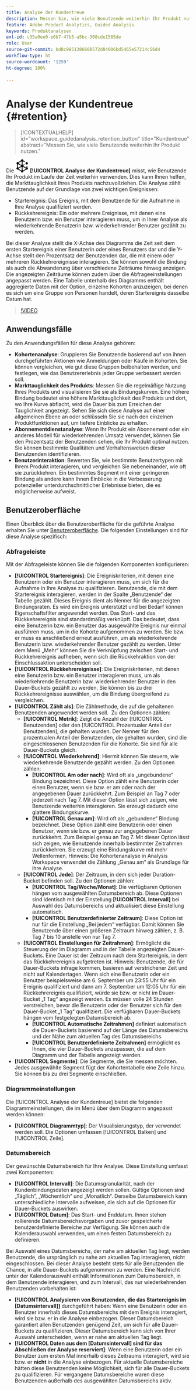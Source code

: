 ```yaml
---
title: Analyse der Kundentreue
description: Messen Sie, wie viele Benutzende weiterhin Ihr Produkt nutzen.
feature: Adobe Product Analytics, Guided Analysis
keywords: Produktanalysen
exl-id: c35a0ee0-e6b7-47b5-a5bc-308cde1585de
role: User
source-git-commit: bd8c9951386608572d84006bd5465e57214c56d4
workflow-type: ht
source-wordcount: '1259'
ht-degree: 100%

---
```


# Analyse der Kundentreue {#retention}

<!-- markdownlint-disable MD034 -->

>[!CONTEXTUALHELP]
>id="workspace_guidedanalysis_retention_button"
>title="Kundentreue"
>abstract="Messen Sie, wie viele Benutzende weiterhin Ihr Produkt nutzen."

<!-- markdownlint-enable MD034 -->

Die ![Retention](/help/assets/icons/Retention.svg) **[!UICONTROL Analyse der Kundentreue]** misst, wie Benutzende Ihr Produkt im Laufe der Zeit weiterhin verwenden. Dies kann Ihnen helfen, die Markttauglichkeit Ihres Produkts nachzuvollziehen. Die Analyse zählt Benutzende auf der Grundlage von zwei wichtigen Ereignissen:

* Startereignis: Das Ereignis, mit dem Benutzende für die Aufnahme in Ihre Analyse qualifiziert werden.
* Rückkehrereignis: Ein oder mehrere Ereignisse, mit denen eine Benutzerin bzw. ein Benutzer interagieren muss, um in Ihrer Analyse als wiederkehrende Benutzerin bzw. wiederkehrender Benutzer gezählt zu werden.

Bei dieser Analyse stellt die X-Achse des Diagramms die Zeit seit dem ersten Startereignis einer Benutzerin oder eines Benutzers dar und die Y-Achse stellt den Prozentsatz der Benutzenden dar, die mit einem oder mehreren Rückkehrereignisse interagieren. Sie können sowohl die Bindung als auch die Abwanderung über verschiedene Zeiträume hinweg anzeigen. Die angezeigten Zeiträume können zudem über die Abfrageeinstellungen angepasst werden. Eine Tabelle unterhalb des Diagramms enthält aggregierte Daten mit der Option, einzelne Kohorten anzuzeigen, bei denen es sich um eine Gruppe von Personen handelt, deren Startereignis dasselbe Datum hat.

>[!VIDEO](https://video.tv.adobe.com/v/3435787/?quality=12&learn=on&captions=ger)


## Anwendungsfälle

Zu den Anwendungsfällen für diese Analyse gehören:

* **Kohortenanalyse**: Gruppieren Sie Benutzende basierend auf von ihnen durchgeführten Aktionen wie Anmeldungen oder Käufe in Kohorten. Sie können vergleichen, wie gut diese Gruppen beibehalten werden, und festlegen, wie das Benutzererlebnis jeder Gruppe verbessert werden soll.
* **Markttauglichkeit des Produkts**: Messen Sie die regelmäßige Nutzung Ihres Produkts und visualisieren Sie sie als Bindungskurven. Eine höhere Bindung bedeutet eine höhere Markttauglichkeit des Produkts und dort, wo Ihre Kurve abflacht, wird die Dauer bis zum Erreichen der Tauglichkeit angezeigt. Sehen Sie sich diese Analyse auf einer allgemeinen Ebene an oder schlüsseln Sie sie nach den einzelnen Produktfunktionen auf, um tiefere Einblicke zu erhalten.
* **Abonnementdienstanalyse**: Wenn Ihr Produkt ein Abonnement oder ein anderes Modell für wiederkehrenden Umsatz verwendet, können Sie den Prozentsatz der Benutzenden sehen, die Ihr Produkt optimal nutzen. Sie können bestimmte Qualitäten und Verhaltensweisen dieser Benutzenden identifizieren.
* **Benutzerinteraktion**: Bewerten Sie, wie bestimmte Benutzertypen mit Ihrem Produkt interagieren, und vergleichen Sie nebeneinander, wie oft sie zurückkehren. Ein bestimmtes Segment mit einer geringeren Bindung als andere kann Ihnen Einblicke in die Verbesserung potenzieller unterdurchschnittlicher Erlebnisse bieten, die es möglicherweise aufweist.

## Benutzeroberfläche

Einen Überblick über die Benutzeroberfläche für die geführte Analyse erhalten Sie unter [Benutzeroberfläche](../overview.md#interface). Die folgenden Einstellungen sind für diese Analyse spezifisch:

### Abfrageleiste

Mit der Abfrageleiste können Sie die folgenden Komponenten konfigurieren:

* **[!UICONTROL Startereignis]**: Die Ereigniskriterien, mit denen eine Benutzerin oder ein Benutzer interagieren muss, um sich für die Aufnahme in Ihre Analyse zu qualifizieren. Benutzende, die mit dem Startereignis interagieren, werden in der Spalte „Benutzende“ der Tabelle gezählt. Dieses Ereignis dient als Nenner für die angezeigten Bindungsraten. Es wird ein Ereignis unterstützt und bei Bedarf können Eigenschaftsfilter angewendet werden. Das Start- und das Rückkehrereignis sind standardmäßig verknüpft. Das bedeutet, dass eine Benutzerin bzw. ein Benutzer das ausgewählte Ereignis nur einmal ausführen muss, um in die Kohorte aufgenommen zu werden. Sie bzw. er muss es anschließend erneut ausführen, um als wiederkehrende Benutzerin bzw. wiederkehrender Benutzer gezählt zu werden. Unter dem Menü „Mehr“ können Sie die Verknüpfung zwischen Start- und Rückkehrereignis aufheben, wenn sich die Rückkehraktion von der Einschlussaktion unterscheiden soll.
* **[!UICONTROL Rückkehrereignisse]**: Die Ereigniskriterien, mit denen eine Benutzerin bzw. ein Benutzer interagieren muss, um als wiederkehrende Benutzerin bzw. wiederkehrender Benutzer in den Dauer-Buckets gezählt zu werden. Sie können bis zu drei Rückkehrereignisse auswählen, um die Bindung übergreifend zu vergleichen.
* **[!UICONTROL Zählt als]**: Die Zählmethode, die auf die gehaltenen Benutzenden angewendet werden soll.  Zu den Optionen zählen:
   * **[!UICONTROL Metrik]**: Zeigt die Anzahl der [!UICONTROL Benutzenden] oder den [!UICONTROL Prozentualer Anteil der Benutzenden], die gehalten wurden. Der Nenner für den prozentualen Anteil der Benutzenden, die gehalten wurden, sind die eingeschlossenen Benutzenden für die Kohorte. Sie sind für alle Dauer-Buckets gleich.
   * **[!UICONTROL Wiederkehrend]**: Hiermit können Sie steuern, wie wiederkehrende Benutzende gezählt werden. Zu den Optionen zählen:
      * **[!UICONTROL Am oder nach]**: Wird oft als „ungebundene“ Bindung bezeichnet. Diese Option zählt eine Benutzerin oder einen Benutzer, wenn sie bzw. er am oder nach der angegebenen Dauer zurückkehrt. Zum Beispiel an Tag 7 oder jederzeit nach Tag 7. Mit dieser Option lässt sich zeigen, wie Benutzende weiterhin interagieren. Sie erzeugt dadurch eine glattere Bindungskurve.
      * **[!UICONTROL Genau am]**: Wird oft als „gebundene“ Bindung bezeichnet. Diese Option zählt eine Benutzerin oder einen Benutzer, wenn sie bzw. er genau zur angegebenen Dauer zurückkehrt. Zum Beispiel genau an Tag 7. Mit dieser Option lässt sich zeigen, wie Benutzende innerhalb bestimmter Zeitrahmen zurückkehren. Sie erzeugt eine Bindungskurve mit mehr Wellenformen. Hinweis: Die Kohortenanalyse in Analysis Workspace verwendet die Zählung „Genau am“ als Grundlage für ihre Analyse.
   * **[!UICONTROL Jede]**: Der Zeitraum, in dem sich jeder Duration-Bucket befinden soll. Zu den Optionen zählen:
      * **[!UICONTROL Tag/Woche/Monat]**: Die verfügbaren Optionen hängen vom ausgewählten Datumsbereich ab. Diese Optionen sind identisch mit der Einstellung **[!UICONTROL Intervall]** bei Auswahl des Datumsbereichs und aktualisiert diese Einstellung automatisch.
      * **[!UICONTROL Benutzerdefinierter Zeitraum]**: Diese Option ist nur für die Einstellung „Bei jedem“ verfügbar. Damit können Sie Benutzende über einen größeren Zeitraum hinweg zählen, z. B. Tag 7 bis 10 anstelle von nur Tag 7.
   * **[!UICONTROL Einstellungen für Zeitrahmen]**: Ermöglicht die Steuerung der im Diagramm und in der Tabelle angezeigten Dauer-Buckets. Eine Dauer ist der Zeitraum nach dem Startereignis, in dem das Rückkehrereignis aufgetreten ist. Hinweis: Benutzende, die für Dauer-Buckets infrage kommen, basieren auf verstrichener Zeit und nicht auf Kalendertagen. Wenn sich eine Benutzerin oder ein Benutzer beispielsweise am 6. September um 23:55 Uhr für ein Ereignis qualifiziert und dann am 7. September um 12:05 Uhr für ein Rückkehrereignis qualifiziert, würde sie bzw. er nicht im Dauer-Bucket „1 Tag“ angezeigt werden. Es müssen volle 24 Stunden verstreichen, bevor die Benutzerin oder der Benutzer sich für den Dauer-Bucket „1 Tag“ qualifiziert. Die verfügbaren Dauer-Buckets hängen vom festgelegten Datumsbereich ab.
      * **[!UICONTROL Automatische Zeitrahmen]** definiert automatisch die Dauer-Buckets basierend auf der Länge des Datumsbereichs und der Nähe zum aktuellen Tag des Datumsbereichs.
      * **[!UICONTROL Benutzerdefinierte Zeitrahmen]** ermöglicht es Ihnen, die vier Dauer-Buckets anzupassen, die auf dem Diagramm und der Tabelle angezeigt werden.
* **[!UICONTROL Segmente]**: Die Segmente, die Sie messen möchten. Jedes ausgewählte Segment fügt der Kohortentabelle eine Zeile hinzu. Sie können bis zu drei Segmente einschließen.

### Diagrammeinstellungen

Die [!UICONTROL Analyse der Kundentreue] bietet die folgenden Diagrammeinstellungen, die im Menü über dem Diagramm angepasst werden können:

* **[!UICONTROL Diagrammtyp]**: Der Visualisierungstyp, der verwendet werden soll. Die Optionen umfassen [!UICONTROL Balken] und [!UICONTROL Zeile].

### Datumsbereich

Der gewünschte Datumsbereich für Ihre Analyse. Diese Einstellung umfasst zwei Komponenten:

* **[!UICONTROL Intervall]**: Die Datumsgranularität, nach der Kundenbindungsdaten angezeigt werden sollen. Gültige Optionen sind „Täglich“, „Wöchentlich“ und „Monatlich“. Derselbe Datumsbereich kann unterschiedliche Intervalle aufweisen, die sich auf die Optionen für Dauer-Buckets auswirken.
* **[!UICONTROL Datum]**: Das Start- und Enddatum. Ihnen stehen rollierende Datumsbereichsvorgaben und zuvor gespeicherte benutzerdefinierte Bereiche zur Verfügung. Sie können auch die Kalenderauswahl verwenden, um einen festen Datumsbereich zu definieren.

Bei Auswahl eines Datumsbereichs, der nahe am aktuellen Tag liegt, werden Benutzende, die ursprünglich zu nahe am aktuellen Tag interagieren, nicht eingeschlossen. Bei dieser Analyse besteht stets für alle Benutzenden die Chance, in alle Dauer-Buckets aufgenommen zu werden. Eine Nachricht unter der Kalenderauswahl enthält Informationen zum Datumsbereich, in dem Benutzende interagieren, und zum Intervall, das nur wiederkehrenden Benutzenden vorbehalten ist:

* **[!UICONTROL Analysieren von Benutzenden, die das Startereignis im [Datumsintervall]]** durchgeführt haben: Wenn eine Benutzerin oder ein Benutzer innerhalb dieses Datumsbereichs mit dem Ereignis interagiert, wird sie bzw. er in die Analyse einbezogen. Dieser Datumsbereich garantiert allen Benutzenden genügend Zeit, um sich für alle Dauer-Buckets zu qualifizieren. Dieser Datumsbereich kann sich von Ihrer Auswahl unterscheiden, wenn er nahe am aktuellen Tag liegt.
* **[!UICONTROL Daten aus dem [Datumsintervall] sind für das Abschließen der Analyse reserviert]**: Wenn eine Benutzerin oder ein Benutzer zum ersten Mal innerhalb dieses Zeitraums interagiert, wird sie bzw. er **nicht** in die Analyse einbezogen. Für aktuelle Datumsbereiche hätten diese Benutzenden keine Möglichkeit, sich für alle Dauer-Buckets zu qualifizieren. Für vergangene Datumsbereiche waren diese Benutzenden außerhalb des ausgewählten Datumsbereichs aktiv.

<!--
## Example

See below for an example of the analysis.

![Retention](../assets/retention.png)

-->